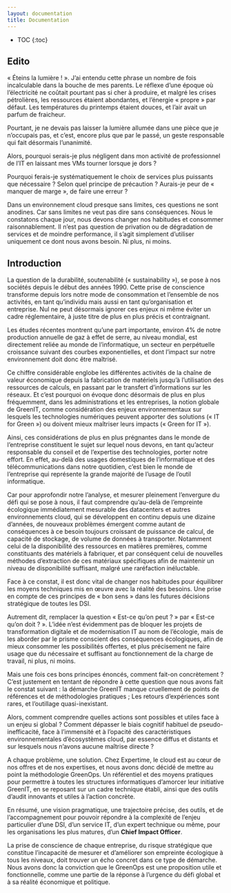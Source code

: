 ```yaml
---
layout: documentation
title: Documentation
---
```


* TOC
{:toc}

## Edito

« Éteins la lumière ! ». J’ai entendu cette phrase un nombre de fois incalculable dans la bouche de mes parents. Le réflexe d’une époque où l’électricité ne coûtait pourtant pas si cher à produire, et malgré les crises pétrolières, les ressources étaient abondantes, et l’énergie « propre » par défaut. Les températures du printemps étaient douces, et l’air avait un parfum de fraicheur.

Pourtant, je ne devais pas laisser la lumière allumée dans une pièce que je n’occupais pas, et c’est, encore plus que par le passé, un geste responsable qui fait désormais l’unanimité.

Alors, pourquoi serais-je plus négligent dans mon activité de professionnel de l’IT en laissant  mes VMs tourner lorsque je dors ?

Pourquoi ferais-je systématiquement le choix de services plus puissants que nécessaire ? Selon quel principe de précaution ? Aurais-je peur de « manquer de marge », de faire une erreur ? 

Dans un environnement cloud presque sans limites, ces questions ne sont anodines. Car sans limites ne veut pas dire sans conséquences. Nous le constatons chaque jour, nous devons changer nos habitudes et consommer raisonnablement. Il n’est pas question de privation ou de dégradation de services et de moindre performance, il s’agit simplement d’utiliser uniquement ce dont nous avons besoin.
Ni plus, ni moins.

## Introduction

La question de la durabilité, soutenabilité (« sustainability »), se pose à nos sociétés depuis le début des années 1990. Cette prise de conscience transforme depuis lors notre mode de consommation et l’ensemble de nos activités, en tant qu’individu mais aussi en tant qu’organisation et entreprise. Nul ne peut désormais ignorer ces enjeux ni même éviter un cadre réglementaire, à juste titre de plus en plus précis et contraignant.

Les études récentes montrent qu’une part importante, environ 4%  de notre production annuelle de gaz à effet de serre, au niveau mondial, est directement reliée au monde de l’informatique, un secteur en perpétuelle croissance suivant des courbes exponentielles, et dont l’impact sur notre environnement doit donc être maîtrisé.

Ce chiffre considérable englobe les différentes activités de la chaîne de valeur économique depuis la fabrication de matériels jusqu’à l’utilisation des ressources de calculs, en passant par le transfert d’informations sur les réseaux. Et c’est pourquoi on évoque donc désormais de plus en plus fréquemment, dans les administrations et les entreprises, la notion globale de GreenIT, comme considération des enjeux environnementaux sur lesquels les technologies numériques peuvent apporter des solutions (« IT for Green ») ou doivent mieux maîtriser leurs impacts (« Green for IT »).

Ainsi, ces considérations de plus en plus prégnantes dans le monde de l’entreprise constituent le sujet sur lequel nous devons, en tant qu’acteur responsable du conseil et de l’expertise des technologies, porter notre effort. En effet, au-delà des usages domestiques de l’informatique et des télécommunications dans notre quotidien, c’est bien le monde de l’entreprise qui représente la grande majorité de l’usage de l’outil informatique.

Car pour approfondir notre l’analyse, et mesurer pleinement l’envergure du défi qui se pose à nous, il faut comprendre qu’au-delà de l’empreinte écologique immédiatement mesurable des datacenters et autres environnements cloud, qui se développent en continu depuis une dizaine d’années, de nouveaux problèmes émergent comme autant de conséquences à ce besoin toujours croissant de puissance de calcul, de capacité de stockage, de volume de données à transporter. Notamment celui de la disponibilité des ressources en matières premières, comme constituants des matériels à fabriquer, et par conséquent celui de nouvelles méthodes d’extraction de ces matériaux spécifiques afin de maintenir un niveau de disponibilité suffisant, malgré une raréfaction inéluctable.

Face à ce constat, il est donc vital de changer nos habitudes pour équilibrer les moyens techniques mis en œuvre avec la réalité des besoins. Une prise en compte de ces principes de « bon sens » dans les futures décisions stratégique de toutes les DSI.

Autrement dit, remplacer la question « Est-ce qu’on peut ? » par « Est-ce qu’on doit ? ».
L’idée n’est évidemment pas de bloquer les projets de transformation digitale et de modernisation IT au nom de l’écologie, mais de les aborder par le prisme conscient des conséquences écologiques, afin de mieux consommer les possibilités offertes, et plus précisement ne faire usage que du nécessaire et suffisant au fonctionnement de la charge de travail, ni plus, ni moins.

Mais une fois ces bons principes énoncés, comment fait-on concrètement ?
C’est justement en tentant de répondre à cette question que nous avons fait le constat suivant : la démarche GreenIT manque cruellement de points de références et de méthodologies pratiques ; Les retours d’expériences sont rares, et l’outillage quasi-inexistant.

Alors, comment comprendre quelles actions sont possibles et utiles face à un enjeu si global ? Comment dépasser le biais cognitif habituel de pseudo-inefficacité, face à l’immensité et à l’opacité des caractéristiques environnementales d’écosystèmes cloud, par essence diffus et distants et sur lesquels nous n’avons aucune maîtrise directe ?

A chaque problème, une solution. Chez Expertime, le cloud est au cœur de nos offres et de nos expertises, et nous avons donc décidé de mettre au point la méthodologie GreenOps. Un référentiel et des moyens pratiques pour permettre à toutes les structures informatiques d’amorcer leur initiative GreenIT, en se reposant sur un cadre technique établi, ainsi que des outils d’audit innovants et utiles à l’action concrète.

En résumé, une vision pragmatique, une trajectoire précise, des outils, et de l’accompagnement pour pouvoir répondre à la complexité de l’enjeu particulier d’une DSI, d’un service IT, d’un expert technique ou même, pour les organisations les plus matures, d’un **Chief Impact Officer**.

La prise de conscience de chaque entreprise, du risque stratégique que constitue l’incapacité de mesurer et d’améliorer son empreinte écologique à tous les niveaux, doit trouver un écho concret dans ce type de démarche. Nous avons donc la conviction que le GreenOps est une proposition utile et fonctionnelle, comme une partie de la réponse à l’urgence du défi global et à sa réalité économique et politique.